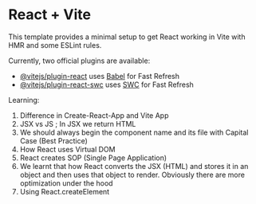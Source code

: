 # React + Vite

This template provides a minimal setup to get React working in Vite with HMR and some ESLint rules.

Currently, two official plugins are available:

- [@vitejs/plugin-react](https://github.com/vitejs/vite-plugin-react/blob/main/packages/plugin-react/README.md) uses [Babel](https://babeljs.io/) for Fast Refresh
- [@vitejs/plugin-react-swc](https://github.com/vitejs/vite-plugin-react-swc) uses [SWC](https://swc.rs/) for Fast Refresh

Learning:

1) Difference in Create-React-App and Vite App
2) JSX vs JS ; In JSX we return HTML
3) We should always begin the component name and its file with Capital Case (Best Practice)
4) How React uses Virtual DOM
5) React creates SOP (Single Page Application)
6) We learnt that how React converts the JSX (HTML) and stores it in an object and then uses that object to render. Obviously there are more optimization under the hood
7) Using React.createElement 
